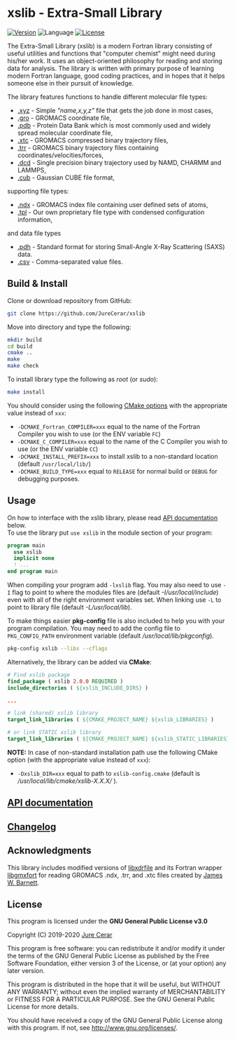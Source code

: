 # xslib - Extra-Small Library

[![Version](https://img.shields.io/badge/Version-v2.6.0-blue.svg)](https://github.com/JureCerar/xslib/releases)
![Language](https://img.shields.io/badge/Language-Fortran,_C-brightgreen.svg)
[![License](https://img.shields.io/badge/License-GNU_GPL_v3.0-red.svg)](https://www.gnu.org/licenses/gpl-3.0.html)

<!--
NOTE: Old dynamic badge for package version.
[![GitHub version](https://img.shields.io/github/release/JureCerar/xslib.svg?label=Version&color=blue)](https://github.com/JureCerar/xslib/releases)
Generic badge:
[![Generic badge](https://img.shields.io/badge/<SUBJECT>-<STATUS>-<COLOR>.svg)](https://shields.io/)
-->

The Extra-Small Library (xslib) is a modern Fortran library consisting of useful utilities and functions that "computer chemist" might need during his/her work. It uses an object-oriented philosophy for reading and storing data for analysis. The library is written with primary purpose of learning modern Fortran language, good coding practices, and in hopes that it helps someone else in their pursuit of knowledge.

The library features functions to handle different molecular file types:
- [.xyz](https://en.wikipedia.org/wiki/XYZ_file_format) - Simple *"name,x,y,z"* file that gets the job done in most cases,
- [.gro](http://manual.gromacs.org/archive/5.0.3/online/gro.html) - GROMACS coordinate file,  
- [.pdb](https://www.rcsb.org/pdb/static.do?p=file_formats/pdb/index.html) - Protein Data Bank which is most commonly used and widely spread molecular coordinate file,
- [.xtc](http://manual.gromacs.org/archive/5.0.3/online/xtc.html) - GROMACS compressed binary trajectory files,
- [.trr](hhttp://manual.gromacs.org/archive/5.0.3/online/trr.html) - GROMACS binary trajectory files containing coordinates/velocities/forces,
- [.dcd](https://www.ks.uiuc.edu/Research/namd/2.9/ug/node11.html) - Single precision binary trajectory used by NAMD, CHARMM and LAMMPS,
- [.cub](https://h5cube-spec.readthedocs.io/en/latest/cubeformat.html) - Gaussian CUBE file format,

supporting file types:
- [.ndx](http://manual.gromacs.org/archive/5.0.3/online/ndx.html) - GROMACS index file containing user defined sets of atoms,
- [.tpl]() - Our own proprietary file type with condensed configuration information,

and data file types
- [.pdh](http://goldenberg.biology.utah.edu/downloads/usTooDocs_Sept2012.pdf) - Standard format for storing Small-Angle X-Ray Scattering (SAXS) data.
- [.csv](https://en.wikipedia.org/wiki/Comma-separated_values) - Comma-separated value files.

## Build & Install
Clone or download repository from GitHub:
```bash
git clone https://github.com/JureCerar/xslib
```
Move into directory and type the following:
```bash
mkdir build
cd build
cmake ..
make
make check
```
To install library type the following as *root* (or *sudo*):
```bash
make install
```
You should consider using the following [CMake options](https://cmake.org/cmake/help/v3.6/manual/cmake.1.html) with the appropriate value instead of `xxx`:
- `-DCMAKE_Fortran_COMPILER=xxx` equal to the name of the Fortran Compiler you wish to use (or the ENV variable `FC`)
- `-DCMAKE_C_COMPILER=xxx` equal to the name of the C Compiler you wish to use (or the ENV variable `CC`)
- `-DCMAKE_INSTALL_PREFIX=xxx` to install xslib to a non-standard location (default `/usr/local/lib/`)  
- `-DCMAKE_BUILD_TYPE=xxx` equal to `RELEASE` for normal build or `DEBUG` for debugging purposes.

## Usage
On how to interface with the xslib library, please read [API documentation](doc/API.md) below.  
To use the library put `use xslib` in the module section of your program:
```fortran
program main
  use xslib
  implicit none
  ! ...
end program main
```
When compiling your program add `-lxslib` flag. You may also need to use `-I` flag to point to where the modules files are (default *-I/usr/local/include*) even with all of the right environment variables set. When linking use `-L` to point to library file (default *-L/usr/local/lib*).

To make things easier **pkg-config** file is also included to help you with your program compilation. You may need to add the config file to `PKG_CONFIG_PATH` environment variable (default */usr/local/lib/pkgconfig*).
```bash
pkg-config xslib --libs --cflags
```

Alternatively, the library can be added via **CMake**:
```cmake
# Find xslib package
find_package ( xslib 2.0.0 REQUIRED )
include_directories ( ${xslib_INCLUDE_DIRS} )

...

# link (shared) xslib library
target_link_libraries ( ${CMAKE_PROJECT_NAME} ${xslib_LIBRARIES} )

# or link STATIC xslib library
target_link_libraries ( ${CMAKE_PROJECT_NAME} ${xslib_STATIC_LIBRARIES} )
```
**NOTE:** In case of non-standard installation path use the following CMake option (with the appropriate value instead of `xxx`):
- `-Dxslib_DIR=xxx` equal to path to `xslib-config.cmake` (default is */usr/local/lib/cmake/xslib-X.X.X/* ).

## [API documentation](doc/README.md)

## [Changelog](doc/CHANGELOG.md)

## Acknowledgments
This library includes modified versions of [libxdrfile](https://github.com/wesbarnett/libxdrfile) and its Fortran wrapper [libgmxfort](https://github.com/wesbarnett/libgmxfort) for reading GROMACS .ndx, .trr, and .xtc files created by [James W. Barnett](https://github.com/wesbarnett).

<!-- Basically, he is my hero. -->

## License
This program is licensed under the **GNU General Public License v3.0**

Copyright (C) 2019-2020 [Jure Cerar](https://github.com/JureCerar)

This program is free software: you can redistribute it and/or modify it under the terms of the GNU General Public License as published by the Free Software Foundation, either version 3 of the License, or (at your option) any later version.

This program is distributed in the hope that it will be useful, but WITHOUT ANY WARRANTY; without even the implied warranty of MERCHANTABILITY or FITNESS FOR A PARTICULAR PURPOSE. See the GNU General Public License for more details.

You should have received a copy of the GNU General Public License along with this program. If not, see http://www.gnu.org/licenses/.
